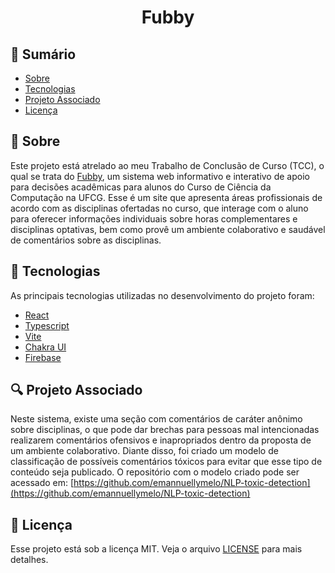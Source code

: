 <div align="center">
  <h1> Fubby </h1>
</div>

## 📑 Sumário

- [Sobre](#about)
- [Tecnologias](#tech)
- [Projeto Associado](#projects)
- [Licença](#license)

## 📝 Sobre <a name = "about"></a>

Este projeto está atrelado ao meu Trabalho de Conclusão de Curso (TCC), o qual se trata do [Fubby](https://fubby.vercel.app), um sistema web informativo e interativo de apoio para decisões acadêmicas para alunos do Curso de Ciência da Computação na UFCG. Esse é um site que apresenta áreas profissionais de acordo com as disciplinas ofertadas no curso, que interage com o aluno para oferecer informações individuais sobre horas complementares e disciplinas optativas, bem como provê um ambiente colaborativo e saudável de comentários sobre as disciplinas.

## 🚀 Tecnologias <a name = "tech"></a>

As principais tecnologias utilizadas no desenvolvimento do projeto foram:
- [React](https://react.dev)
- [Typescript](https://www.typescriptlang.org/docs/)
- [Vite](https://vitejs.dev)
- [Chakra UI](https://chakra-ui.com/)
- [Firebase](https://firebase.google.com/docs?hl=pt-br)

## 🔍 Projeto Associado <a name = "projects"></a>

Neste sistema, existe uma seção com comentários de caráter anônimo sobre disciplinas, o que pode dar brechas para pessoas mal intencionadas realizarem comentários ofensivos e inapropriados dentro da proposta de um ambiente colaborativo. Diante disso, foi criado um modelo de classificação de possíveis comentários tóxicos para evitar que esse tipo de conteúdo seja publicado.
O repositório com o modelo criado pode ser acessado em: [https://github.com/emannuellymelo/NLP-toxic-detection](https://github.com/emannuellymelo/NLP-toxic-detection)

## 📃 Licença <a name="license"></a>

Esse projeto está sob a licença MIT. Veja o arquivo [LICENSE](LICENSE) para mais detalhes.

